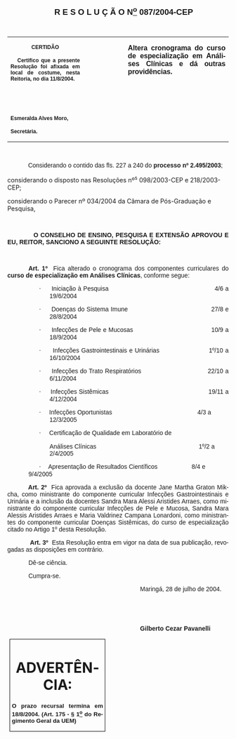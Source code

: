 <body lang=PT-BR link=blue vlink=purple style='tab-interval:35.45pt'>

<div class=Section1>

<p class=MsoNormal align=center style='text-align:center'><b style='mso-bidi-font-weight:
normal'><span style='font-size:14.0pt;mso-bidi-font-size:12.0pt;font-family:
Arial;mso-bidi-font-family:"Times New Roman"'><span style="mso-spacerun:
yes">     </span>R E S O L U Ç Ã O N<u><sup>o</sup></u> 087/2004-CEP<o:p></o:p></span></b></p>

<p class=MsoNormal align=center style='text-align:center'><span
style='font-size:10.0pt;mso-bidi-font-size:12.0pt;font-family:Arial;mso-bidi-font-family:
"Times New Roman"'>&nbsp;&nbsp;<o:p></o:p></span></p>

<table border=0 cellspacing=0 cellpadding=0 style='border-collapse:collapse;
 mso-padding-alt:0cm 5.4pt 0cm 5.4pt'>
 <tr>
  <td width=196 valign=top style='width:147.15pt;padding:0cm 5.4pt 0cm 5.4pt'>
  <p class=MsoNormal align=center style='text-align:center'><b
  style='mso-bidi-font-weight:normal'><span style='font-size:9.0pt;mso-bidi-font-size:
  12.0pt;font-family:Arial;mso-bidi-font-family:"Times New Roman"'>CERTIDÃO<o:p></o:p></span></b></p>
  <p class=MsoNormal style='text-align:justify'><b style='mso-bidi-font-weight:
  normal'><span style='font-size:9.0pt;mso-bidi-font-size:12.0pt;font-family:
  Arial;mso-bidi-font-family:"Times New Roman"'><span style="mso-spacerun:
  yes">   </span>Certifico que a presente Resolução foi afixada em local de
  costume, nesta Reitoria, no dia 11/8/2004.<o:p></o:p></span></b></p>
  <p class=MsoNormal style='text-align:justify'><b style='mso-bidi-font-weight:
  normal'><span style='font-size:9.0pt;mso-bidi-font-size:12.0pt;font-family:
  Arial;mso-bidi-font-family:"Times New Roman"'>&nbsp;<o:p></o:p></span></b></p>
  <p class=MsoNormal style='text-align:justify'><b style='mso-bidi-font-weight:
  normal'><span style='font-size:9.0pt;mso-bidi-font-size:12.0pt;font-family:
  Arial;mso-bidi-font-family:"Times New Roman"'>&nbsp;<o:p></o:p></span></b></p>
  <p class=MsoNormal style='mso-pagination:none;layout-grid-mode:char'><b
  style='mso-bidi-font-weight:normal'><span style='font-size:9.0pt;mso-bidi-font-size:
  12.0pt;font-family:Arial;mso-bidi-font-family:"Times New Roman"'>Esmeralda
  Alves Moro,<o:p></o:p></span></b></p>
  <p class=MsoNormal><b style='mso-bidi-font-weight:normal'><span
  style='font-size:9.0pt;mso-bidi-font-size:12.0pt;font-family:Arial;
  mso-bidi-font-family:"Times New Roman";layout-grid-mode:line'>Secretária.</span></b><b
  style='mso-bidi-font-weight:normal'><span style='font-size:9.0pt;mso-bidi-font-size:
  12.0pt;font-family:Arial;mso-bidi-font-family:"Times New Roman"'><o:p></o:p></span></b></p>
  </td>
  <td width=111 valign=top style='width:83.25pt;padding:0cm 5.4pt 0cm 5.4pt'>
  <p class=MsoNormal style='margin-right:-5.4pt'><b style='mso-bidi-font-weight:
  normal'>&nbsp;</b><b style='mso-bidi-font-weight:normal'><span
  style='font-size:11.0pt;mso-bidi-font-size:12.0pt;font-family:Arial;
  mso-bidi-font-family:"Times New Roman"'><o:p></o:p></span></b></p>
  </td>
  <td width=288 valign=top style='width:216.0pt;padding:0cm 5.4pt 0cm 5.4pt'>
  <p class=MsoNormal style='text-align:justify'><b style='mso-bidi-font-weight:
  normal'><span style='font-family:Arial;mso-bidi-font-family:"Times New Roman";
  letter-spacing:-.1pt'>Altera cronograma do curso de especialização em
  Análises Clínicas e dá outras providências.<o:p></o:p></span></b></p>
  </td>
 </tr>
</table>

<p class=BodyText21><span style='font-size:10.0pt;font-family:Arial;mso-bidi-font-family:
"Times New Roman"'>&nbsp;&nbsp;<o:p></o:p></span></p>

<p class=MsoNormal style='text-align:justify;text-indent:35.4pt'><span
style='font-family:Arial;mso-bidi-font-family:"Times New Roman"'>Considerando o
contido das fls. 227 a 240 do <b style='mso-bidi-font-weight:normal'>processo
nº 2.495/2003</b>;<o:p></o:p></span></p>

<p class=MsoBodyTextIndent2>considerando o disposto nas Resoluções nº<sup>s</sup>
098/2003-CEP e 218/2003-CEP;</p>

<p class=MsoBodyTextIndent2>considerando o Parecer nº 034/2004 da Câmara de
Pós-Graduação e Pesquisa,<span style='layout-grid-mode:line'><o:p></o:p></span></p>

<p class=BodyText21 style='text-indent:35.45pt;mso-pagination:none'><b
style='mso-bidi-font-weight:normal'><span style='font-family:Arial;mso-bidi-font-family:
"Times New Roman";layout-grid-mode:line'><![if !supportEmptyParas]>&nbsp;<![endif]><o:p></o:p></span></b></p>

<p class=MsoBodyTextIndent style='text-align:justify;text-indent:0cm;
line-height:normal'><b style='mso-bidi-font-weight:normal'><span
style='font-family:Arial;mso-bidi-font-family:"Times New Roman"'><span
style='mso-tab-count:1'>            </span>O CONSELHO DE ENSINO, PESQUISA E
EXTENSÃO APROVOU E EU, REITOR, SANCIONO A SEGUINTE RESOLUÇÃO:<o:p></o:p></span></b></p>

<p class=MsoNormal style='text-align:justify;text-indent:35.45pt'><b
style='mso-bidi-font-weight:normal'><span style='font-family:Arial;mso-bidi-font-family:
"Times New Roman"'><![if !supportEmptyParas]>&nbsp;<![endif]><o:p></o:p></span></b></p>

<p class=MsoNormal style='text-align:justify;text-indent:36.0pt;tab-stops:12.0cm 14.0cm'><b
style='mso-bidi-font-weight:normal'><span style='font-family:Arial;mso-bidi-font-family:
"Times New Roman"'>Art. 1º<span style="mso-spacerun: yes">  </span></span></b><span
style='font-family:Arial;mso-bidi-font-family:"Times New Roman"'>Fica alterado
o cronograma dos componentes curriculares do <b>curso de especialização em
Análises Clínicas</b>, conforme segue:<o:p></o:p></span></p>

<p class=MsoNormal style='margin-left:72.0pt;text-align:justify;text-indent:
-18.0pt;mso-list:l401 level1 lfo466;tab-stops:list 72.0pt left 12.0cm 14.0cm'><![if !supportLists]><span
style='font-family:Symbol'>·<span style='font:7.0pt "Times New Roman"'>&nbsp;&nbsp;&nbsp;&nbsp;&nbsp;&nbsp;&nbsp;
</span></span><![endif]><span style='font-family:Arial;mso-bidi-font-family:
"Times New Roman"'>Iniciação à Pesquisa<span style='mso-tab-count:1'>                                                     </span>4/6
a 19/6/2004<o:p></o:p></span></p>

<p class=MsoNormal style='margin-left:72.0pt;text-align:justify;text-indent:
-18.0pt;mso-list:l401 level1 lfo466;tab-stops:list 72.0pt left 12.0cm 14.0cm'><![if !supportLists]><span
style='font-family:Symbol'>·<span style='font:7.0pt "Times New Roman"'>&nbsp;&nbsp;&nbsp;&nbsp;&nbsp;&nbsp;&nbsp;
</span></span><![endif]><span style='font-family:Arial;mso-bidi-font-family:
"Times New Roman"'>Doenças do Sistema Imune<span style='mso-tab-count:1'>                                          </span>27/8
e 28/8/2004<o:p></o:p></span></p>

<p class=MsoNormal style='margin-left:72.0pt;text-align:justify;text-indent:
-18.0pt;mso-list:l401 level1 lfo466;tab-stops:list 72.0pt left 12.0cm 14.0cm'><![if !supportLists]><span
style='font-family:Symbol'>·<span style='font:7.0pt "Times New Roman"'>&nbsp;&nbsp;&nbsp;&nbsp;&nbsp;&nbsp;&nbsp;
</span></span><![endif]><span style='font-family:Arial;mso-bidi-font-family:
"Times New Roman"'>Infecções de Pele e Mucosas<span style='mso-tab-count:1'>                                       </span>10/9
a 18/9/2004<o:p></o:p></span></p>

<p class=MsoNormal style='margin-left:72.0pt;text-align:justify;text-indent:
-18.0pt;mso-list:l401 level1 lfo466;tab-stops:list 72.0pt left 12.0cm 14.0cm'><![if !supportLists]><span
style='font-family:Symbol'>·<span style='font:7.0pt "Times New Roman"'>&nbsp;&nbsp;&nbsp;&nbsp;&nbsp;&nbsp;&nbsp;
</span></span><![endif]><span style='font-family:Arial;mso-bidi-font-family:
"Times New Roman"'>Infecções Gastrointestinais e Urinárias<span
style='mso-tab-count:1'>                       </span>1º/10 a 16/10/2004<o:p></o:p></span></p>

<p class=MsoNormal style='margin-left:72.0pt;text-align:justify;text-indent:
-18.0pt;mso-list:l401 level1 lfo466;tab-stops:list 72.0pt left 12.0cm 14.0cm'><![if !supportLists]><span
style='font-family:Symbol'>·<span style='font:7.0pt "Times New Roman"'>&nbsp;&nbsp;&nbsp;&nbsp;&nbsp;&nbsp;&nbsp;
</span></span><![endif]><span style='font-family:Arial;mso-bidi-font-family:
"Times New Roman"'>Infecções do Trato Respiratórios<span style='mso-tab-count:
1'>                                 </span>22/10 a 6/11/2004<o:p></o:p></span></p>

<p class=MsoNormal style='margin-left:72.0pt;text-align:justify;text-indent:
-18.0pt;mso-list:l401 level1 lfo466;tab-stops:list 72.0pt left 12.0cm 14.0cm'><![if !supportLists]><span
style='font-family:Symbol'>·<span style='font:7.0pt "Times New Roman"'>&nbsp;&nbsp;&nbsp;&nbsp;&nbsp;&nbsp;&nbsp;
</span></span><![endif]><span style='font-family:Arial;mso-bidi-font-family:
"Times New Roman"'>Infecções Sistêmicas<span style='mso-tab-count:1'>                                                     </span>19/11
a 4/12/2004<o:p></o:p></span></p>

<p class=MsoNormal style='margin-left:72.0pt;text-indent:-18.0pt;mso-list:l401 level1 lfo466;
tab-stops:list 72.0pt left 12.0cm 14.0cm'><![if !supportLists]><span
style='font-family:Symbol'>·<span style='font:7.0pt "Times New Roman"'>&nbsp;&nbsp;&nbsp;&nbsp;&nbsp;&nbsp;&nbsp;
</span></span><![endif]><span style='font-family:Arial;mso-bidi-font-family:
"Times New Roman"'>Infecções Oportunistas<span style='mso-tab-count:1'>                                                  </span>4/3
a 12/3/2005<o:p></o:p></span></p>

<p class=MsoNormal style='margin-left:72.0pt;text-indent:-18.0pt;mso-list:l401 level1 lfo466;
tab-stops:list 72.0pt left 12.0cm 14.0cm'><![if !supportLists]><span
style='font-family:Symbol'>·<span style='font:7.0pt "Times New Roman"'>&nbsp;&nbsp;&nbsp;&nbsp;&nbsp;&nbsp;&nbsp;
</span></span><![endif]><span style='font-family:Arial;mso-bidi-font-family:
"Times New Roman"'>Certificação de Qualidade em Laboratório de <o:p></o:p></span></p>

<p class=MsoNormal style='margin-left:72.0pt;tab-stops:12.0cm 14.0cm'><span
style='font-family:Arial;mso-bidi-font-family:"Times New Roman"'>Análises
Clínicas<span style='mso-tab-count:1'>                                                            </span>1º/2
a 2/4/2005<o:p></o:p></span></p>

<p class=MsoNormal style='margin-left:36.0pt;text-indent:18.0pt;mso-list:l157 level1 lfo467;
tab-stops:list 36.0pt'><![if !supportLists]><span style='font-family:Symbol'>·<span
style='font:7.0pt "Times New Roman"'>&nbsp;&nbsp;&nbsp;&nbsp;&nbsp;&nbsp; </span></span><![endif]><span
style='font-family:Arial;mso-bidi-font-family:"Times New Roman"'>Apresentação
de Resultados Científicos<span style='mso-tab-count:1'> </span> <span
style="mso-spacerun: yes">                   </span>8/4 e 9/4/2005<o:p></o:p></span></p>

<p class=MsoNormal style='text-align:justify;text-indent:35.45pt'><b><span
style='font-family:Arial'>Art. 2º</span></b><span style='font-family:Arial'><span
style="mso-spacerun: yes">  </span>Fica aprovada a exclusão da docente Jane
Martha Graton Mikcha, como ministrante do componente curricular Infecções
Gastrointestinais e Urinária e a inclusão da docentes Sandra Mara Alessi
Aristides Arraes, como ministrante do componente curricular Infecções de Pele e
Mucosa, Sandra Mara Alessis Aristides Arraes e Maria Valdrinez Campana
Lonardoni, como ministrantes do componente curricular Doenças Sistêmicas, do
curso de especialização citado no Artigo 1º desta Resolução.<b><o:p></o:p></b></span></p>

<p class=MsoNormal style='text-align:justify'><span style='font-family:Arial'><span
style='mso-tab-count:1'>            </span><b>Art. 3º</b><span
style="mso-spacerun: yes">  </span>Esta Resolução entra</span><span
style='font-family:Arial;mso-bidi-font-family:"Times New Roman"'> em vigor na
data de sua publicação, revogadas as disposições em contrário.<o:p></o:p></span></p>

<p class=MsoNormal style='text-align:justify;text-indent:36.0pt'><span
style='font-family:Arial;mso-bidi-font-family:"Times New Roman"'>Dê-se ciência.<o:p></o:p></span></p>

<p class=MsoNormal style='text-align:justify;text-indent:36.0pt;tab-stops:308.25pt'><span
style='font-family:Arial;mso-bidi-font-family:"Times New Roman"'>Cumpra-se.<span
style='mso-tab-count:1'>                                                                      </span><o:p></o:p></span></p>

<p class=MsoNormal style='text-align:justify;text-indent:8.0cm'><span
style='font-family:Arial;mso-bidi-font-family:"Times New Roman"'>Maringá, 28 de
julho de 2004.<o:p></o:p></span></p>

<p class=MsoNormal style='text-align:justify;text-indent:241.0pt'><span
style='font-family:Arial;mso-bidi-font-family:"Times New Roman"'>&nbsp;<o:p></o:p></span></p>

<p class=MsoNormal style='text-align:justify;text-indent:241.0pt;tab-stops:
234.0pt 279.0pt'><span style='font-family:Arial;mso-bidi-font-family:"Times New Roman"'>&nbsp;<o:p></o:p></span></p>

<p class=MsoNormal style='text-align:justify;text-indent:8.0cm'><b
style='mso-bidi-font-weight:normal'><span style='font-family:Arial;mso-bidi-font-family:
"Times New Roman"'>Gilberto Cezar Pavanelli<o:p></o:p></span></b></p>

<table border=1 cellspacing=0 cellpadding=0 style='margin-left:3.5pt;
 border-collapse:collapse;border:none;mso-border-alt:solid windowtext .5pt;
 mso-padding-alt:0cm 3.5pt 0cm 3.5pt'>
 <tr>
  <td width=207 valign=top style='width:155.6pt;border:solid windowtext .5pt;
  padding:0cm 3.5pt 0cm 3.5pt'>
  <h1 align=center style='text-align:center'>ADVERTÊNCIA:<span
  style='mso-fareast-font-family:"Arial Unicode MS"'><o:p></o:p></span></h1>
  <p class=MsoNormal style='text-align:justify'><b style='mso-bidi-font-weight:
  normal'><span style='font-size:10.0pt;mso-bidi-font-size:12.0pt;font-family:
  Arial;mso-bidi-font-family:"Times New Roman"'>O prazo recursal termina em 18/8/2004.
  (Art. 175 - § 1<u><sup>o</sup></u> do Regimento Geral da UEM)<o:p></o:p></span></b></p>
  </td>
 </tr>
</table>

<p class=MsoBodyText2 style='line-height:normal'><![if !supportEmptyParas]>&nbsp;<![endif]><o:p></o:p></p>

</div>

</body>
